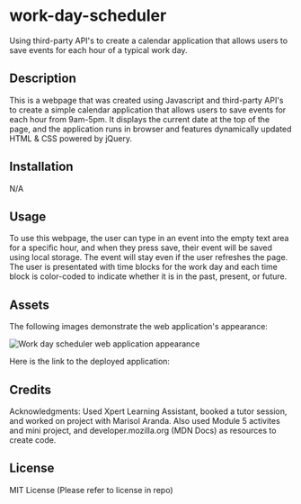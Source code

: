 # work-day-scheduler
Using third-party API's to create a calendar application that allows users to save events for each hour of a typical work day.

## Description

This is a webpage that was created using Javascript and third-party API's to create a simple calendar application that allows users to save events for each hour from 9am-5pm. It displays the current date at the top of the page, and the application runs in browser and features dynamically updated HTML & CSS powered by jQuery. 

## Installation

N/A

## Usage

To use this webpage, the user can type in an event into the empty text area for a specific hour, and when they press save, their event will be saved using local storage. The event will stay even if the user refreshes the page. The user is presentated with time blocks for the work day and each time block is color-coded to indicate whether it is in the past, present, or future. 

## Assets

The following images demonstrate the web application's appearance:

![Work day scheduler web application appearance](.) 




Here is the link to the deployed application:


## Credits

Acknowledgments: Used Xpert Learning Assistant, booked a tutor session, and worked on project with Marisol Aranda. Also used Module 5 activites and mini project, and developer.mozilla.org (MDN Docs) as resources to create code. 

## License

MIT License (Please refer to license in repo)